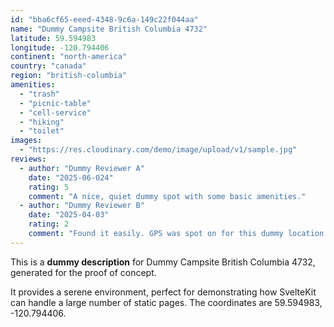 ```yaml
---
id: "bba6cf65-eeed-4348-9c6a-149c22f044aa"
name: "Dummy Campsite British Columbia 4732"
latitude: 59.594983
longitude: -120.794406
continent: "north-america"
country: "canada"
region: "british-columbia"
amenities:
  - "trash"
  - "picnic-table"
  - "cell-service"
  - "hiking"
  - "toilet"
images:
  - "https://res.cloudinary.com/demo/image/upload/v1/sample.jpg"
reviews:
  - author: "Dummy Reviewer A"
    date: "2025-06-024"
    rating: 5
    comment: "A nice, quiet dummy spot with some basic amenities."
  - author: "Dummy Reviewer B"
    date: "2025-04-03"
    rating: 2
    comment: "Found it easily. GPS was spot on for this dummy location."
---
```


This is a **dummy description** for Dummy Campsite British Columbia 4732, generated for the proof of concept.

It provides a serene environment, perfect for demonstrating how SvelteKit can handle a large number of static pages. The coordinates are 59.594983, -120.794406.
